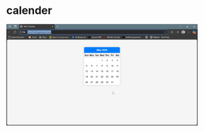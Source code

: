 # calender

![IMAGE](https://github.com/dabhijanvi/calender/blob/32a6a5c87c474a207e43d53f07c07ad0ac826062/calender.png)


